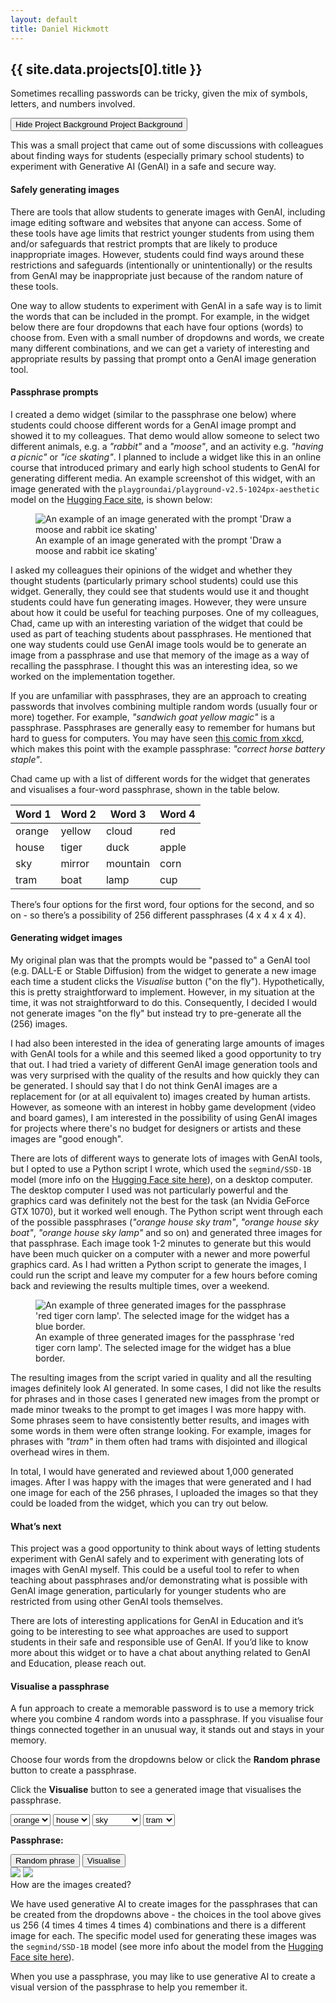 ```yaml
---
layout: default
title: Daniel Hickmott
---
```


<style>
    [data-bs-toggle="collapse"].collapsed .if-not-collapsed {
        display: none;
    }

    [data-bs-toggle="collapse"]:not(.collapsed) .if-collapsed {
        display: none;
    }
</style>
<div class="project-description">
    <h2>{{ site.data.projects[0].title }}</h2>
    <p>Sometimes recalling passwords can be tricky, given the mix of symbols, letters, and numbers involved.</p>
    <div class="my-3">
        <button class="btn btn-info collapsed mb-2" role="button" data-toggle="collapse" href="#collapse-project-background" aria-expanded="false" aria-controls="collapse-project-background">
            <span class="if-not-collapsed">
                Hide Project Background <i class="fa fa-toggle-up mx-2"></i>
            </span>
            <span class="if-collapsed">
                Project Background <i class="fa fa-toggle-down mx-2"></i>
            </span>
        </button>
        <div class="collapse" id="collapse-project-background">
            <div class="card card-body my-4">
                <p>This was a small project that came out of some discussions with colleagues about finding ways for students (especially primary school students) to experiment with Generative AI (GenAI) in a safe and secure way.</p>
                <h4>Safely generating images</h4>
                <p>There are tools that allow students to generate images with GenAI, including image editing software and websites that anyone can access. Some of these tools have age limits that restrict younger students from using them and/or safeguards that restrict prompts that are likely to produce inappropriate images. However, students could find ways around these restrictions and safeguards (intentionally or unintentionally) or the results from GenAI may be inappropriate just because of the random nature of these tools.</p>
                <p>One way to allow students to experiment with GenAI in a safe way is to limit the words that can be included in the prompt. For example, in the widget below there are four dropdowns that each have four options (words) to choose from. Even with a small number of dropdowns and words, we create many different combinations, and we can get a variety of interesting and appropriate results by passing that prompt onto a GenAI image generation tool.</p>
                <h4>Passphrase prompts</h4>
                <p>I created a demo widget (similar to the passphrase one below) where students could choose different words for a GenAI image prompt and showed it to my colleagues. That demo would allow someone to select two different animals, e.g. a <i>"rabbit"</i> and a <i>"moose"</i>, and an activity e.g. <i>"having a picnic"</i> or <i>"ice skating"</i>. I planned to include a widget like this in an online course that introduced primary and early high school students to GenAI for generating different media. An example screenshot of this widget, with an image generated with the <code class="text-dark">playgroundai/playground-v2.5-1024px-aesthetic</code> model on the <a class="text-info" href="https://huggingface.co/playgroundai/playground-v2.5-1024px-aesthetic">Hugging Face site</a>, is shown below:</p>
                <div class="row justify-content-center">
                    <div class="col-md-10 my-2">
                        <figure id="example-widget">
                            <img src="images/memory-trick-widget-example.png" class="img-fluid" alt="An example of an image generated with the prompt 'Draw a moose and rabbit ice skating'">
                            <figcaption class="text-center text-secondary">An example of an image generated with the prompt 'Draw a moose and rabbit ice skating'</figcaption>
                        </figure>
                    </div>
                </div>
                <p>I asked my colleagues their opinions of the widget and whether they thought students (particularly primary school students) could use this widget. Generally, they could see that students would use it and thought students could have fun generating images. However, they were unsure about how it could be useful for teaching purposes. One of my colleagues, Chad, came up with an interesting variation of the widget that could be used as part of teaching students about passphrases. He mentioned that one way students could use GenAI image tools would be to generate an image from a passphrase and use that memory of the image as a way of recalling the passphrase. I thought this was an interesting idea, so we worked on the implementation together.</p>
                <div class="alert alert-info">
                    <p><i class="fa fa-info-circle mr-2" aria-hidden="true"></i>If you are unfamiliar with passphrases, they are an approach to creating passwords that involves combining multiple random words (usually four or more) together. For example, <i>"sandwich goat yellow magic"</i> is a passphrase. Passphrases are generally easy to remember for humans but hard to guess for computers. You may have seen <a class="text-info" href="https://xkcd.com/936/">this comic from xkcd</a>, which makes this point with the example passphrase: <i>"correct horse battery staple"</i>.</p>
                </div>
                <p>Chad came up with a list of different words for the widget that generates and visualises a four-word passphrase, shown in the table below.</p>
                <div class="row justify-content-center my-2">
                    <div class="col-auto">
                        <table class="table table-bordered table-striped text-center">
                            <thead>
                                <tr>
                                    <th>Word 1</th>
                                    <th>Word 2</th>
                                    <th>Word 3</th>
                                    <th>Word 4</th>
                                </tr>
                            </thead>
                            <tbody>
                                <tr>
                                    <td>orange</td>
                                    <td>yellow</td>
                                    <td>cloud</td>
                                    <td>red</td>
                                </tr>
                                <tr>
                                    <td>house</td>
                                    <td>tiger</td>
                                    <td>duck</td>
                                    <td>apple</td>
                                </tr>
                                <tr>
                                    <td>sky</td>
                                    <td>mirror</td>
                                    <td>mountain</td>
                                    <td>corn</td>
                                </tr>
                                <tr>
                                    <td>tram</td>
                                    <td>boat</td>
                                    <td>lamp</td>
                                    <td>cup</td>
                                </tr>
                            </tbody>
                        </table>
                </div>   
            </div>
             <p>There’s four options for the first word, four options for the second, and so on - so there’s a possibility of 256 different passphrases (4 x 4 x 4 x 4). </p>
            <h4>Generating widget images</h4>
            <p>My original plan was that the prompts would be "passed to" a GenAI tool (e.g. DALL-E or Stable Diffusion) from the widget to generate a new image each time a student clicks the <i>Visualise</i> button ("on the fly"). Hypothetically, this is pretty straightforward to implement. However, in my situation at the time, it was not straightforward to do this. Consequently, I decided I would not generate images "on the fly" but instead try to pre-generate all the (256) images.</p>
            <p>I had also been interested in the idea of generating large amounts of images with GenAI tools for a while and this seemed liked a good opportunity to try that out. I had tried a variety of different GenAI image generation tools and was very surprised with the quality of the results and how quickly they can be generated. I should say that I do not think GenAI images are a replacement for (or at all equivalent to) images created by human artists. However, as someone with an interest in hobby game development (video and board games), I am interested in the possibility of using GenAI images for projects where there's no budget for designers or artists and these images are "good enough".</p>
            <p>There are lots of different ways to generate lots of images with GenAI tools, but I opted to use a Python script I wrote, which used the <code class="text-dark">segmind/SSD-1B</code> model (more info on the <a class="text-info" href="https://huggingface.co/segmind/SSD-1B">Hugging Face site here</a>), on a desktop computer. The desktop computer I used was not particularly powerful and the graphics card was definitely not the best for the task (an Nvidia GeForce GTX 1070), but it worked well enough. The Python script went through each of the possible passphrases (<i>"orange house sky tram"</i>, <i>"orange house sky boat"</i>, <i>"orange house sky lamp"</i> and so on) and generated three images for that passphrase. Each image took 1-2 minutes to generate but this would have been much quicker on a computer with a newer and more powerful graphics card. As I had written a Python script to generate the images, I could run the script and leave my computer for a few hours before coming back and reviewing the results multiple times, over a weekend.</p>
            <div class="row justify-content-center">
                <div class="col-md-6 my-2">
                    <figure id="selecting-images">
                        <img src="images/selecting-images.png" class="img-fluid border border-secondary" alt="An example of three generated images for the passphrase 'red tiger corn lamp'. The selected image for the widget has a blue border.">
                        <figcaption class="text-center text-secondary">An example of three generated images for the passphrase 'red tiger corn lamp'. The selected image for the  widget has a blue border.</figcaption>
                    </figure>
                </div>
            </div>
            <p>The resulting images from the script varied in quality and all the resulting images definitely look AI generated. In some cases, I did not like the results for phrases and in those cases I generated new images from the prompt or made minor tweaks to the prompt to get images I was more happy with. Some phrases seem to have consistently better results, and images with some words in them were often strange looking. For example, images for phrases with <i>"tram"</i> in them often had trams with disjointed and illogical overhead wires in them.</p>
            <p>In total, I would have generated and reviewed about 1,000 generated images. After I was happy with the images that were generated and I had one image for each of the 256 phrases, I uploaded the images so that they could be loaded from the widget, which you can try out below.</p>
            <h4>What’s next</h4>
            <p>This project was a good opportunity to think about ways of letting students experiment with GenAI safely and to experiment with generating lots of images with GenAI myself. This could be a useful tool to refer to when teaching about passphrases and/or demonstrating what is possible with GenAI image generation, particularly for younger students who are restricted from using other GenAI tools themselves.</p>
            <p>There are lots of interesting applications for GenAI in Education and it’s going to be interesting to see what approaches are used to support students in their safe and responsible use of GenAI. If you’d like to know more about this widget or to have a chat about anything related to GenAI and Education, please reach out.</p>
        </div>
    </div>
    <div class="row border border-secondary rounded my-2 p-3">
        <h4>Visualise a passphrase</h4>
        <p>A fun approach to create a memorable password is to use a memory trick where you combine 4 random words into a passphrase. If you visualise four things connected together in an unusual way, it stands out and stays in your memory.</p>
        <p>Choose four words from the dropdowns below or click the <strong>Random phrase</strong> button to create a passphrase.</p>
        <p>Click the <strong>Visualise</strong> button to see a generated image that visualises the passphrase.</p>
        <div class="col-6 mt-2">     
            <form class="form-inline">
                <select id="word1" class="selection form-control mb-2 mr-sm-2">
                    <option>orange</option>
                    <option>yellow</option>
                    <option>cloud</option>
                    <option>red</option>
                </select>
                <select id="word2" class="selection form-control mb-2 mr-sm-2">
                    <option>house</option>
                    <option>tiger</option>
                    <option>duck</option>
                    <option>apple</option>
                </select>
                <select id="word3" class="selection form-control mb-2 mr-sm-2">
                    <option>sky</option>
                    <option>mirror</option>
                    <option>mountain</option>
                    <option>corn</option>
                </select>
                <select id="word4" class="selection form-control mb-2 mr-sm-2">
                    <option>tram</option>
                    <option>boat</option>
                    <option>lamp</option>
                    <option>cup</option>
                </select>
            </form>
            <p>
                <strong>Passphrase:</strong><br/>
                <div class="alert alert-secondary">
                    <strong><span id="phrase"></span></strong>
                </div>
            </p>
            <button class="btn btn-lg btn-light" id="randomise">Random phrase</button>
            <button class="btn btn-lg btn-info" id="visualise">Visualise</button>
        </div>
        <div class="col-6">
            <img class="img-fluid border border-secondary" id="placeholder" src="images/passphrase_image_placeholder.jpg">
            <img class="img-fluid border border-secondary" id="output" src="https://hckmd.pythonanywhere.com/static/memory-trick-images/placeholder.jpg">
        </div>
    </div>
    <div class="row card border-secondary my-3">
        <div class="card-header">How are the images created?</div>
        <div class="card-body">
            <p class="card-text">We have used generative AI to create images for the passphrases that can be created from the dropdowns above - the choices in the tool above gives us 256 (4 times 4 times 4 times 4) combinations and there is a different image for each. The specific model used for generating these images was the <code class="text-dark">segmind/SSD-1B</code> model (see more info about the model from the <a class="text-info" href="https://huggingface.co/segmind/SSD-1B">Hugging Face site here</a>).</p>
            <p class="card-text">When you use a passphrase, you may like to use generative AI to create a visual version of the passphrase to help you remember it.</p>
        </div>
    </div>
</div>
<script src="js/passphrase-widget.js"></script>